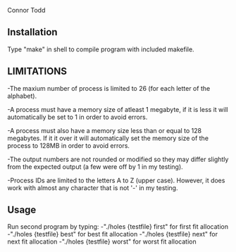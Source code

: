 Connor Todd

## Installation

Type "make" in shell to compile program with included makefile.

## LIMITATIONS 
-The maxium number of process is limited to 26 (for each letter of the alphabet).

-A process must have a memory size of atleast 1 megabyte, if it is less it will automatically
 be set to 1 in order to avoid errors.

-A process must also have a memory size less than or equal to 128 megabytes. If it it over it will automatically set
 the memory size of the process to 128MB in order to avoid errors. 

-The output numbers are not rounded or modified so they may differ slightly from the expected output (a few were off by 1 in my testing).

-Process IDs are limited to the letters A to Z (upper case). However, it does work with almost any character that is not '-' in my testing.

## Usage

Run second program by typing:
-"./holes {testfile} first" for first fit allocation
-"./holes {testfile} best" for best fit allocation
-"./holes {testfile} next" for next fit allocation
-"./holes {testfile} worst" for worst fit allocation
